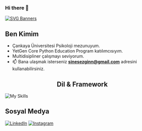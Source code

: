 ### Hi there 👋
[![SVG Banners](https://svg-banners.vercel.app/api?type=origin&text1=Merhaba%20👋%20Ben%20Sine%20Sezgin&width=1200&height=300)](https://github.com/Akshay090/svg-banners)

## Ben Kimim
- Çankaya Üniversitesi Psikoloji mezunuyum. 
- YetGen Core Python Education Program katılımcısıyım.
- Multidisipliner çalışmayı seviyorum.  
- 📫 Bana ulaşmak isterseniz **sinesezginn@gmail.com** adresini kullanabilirsiniz. 

<h2 align="center">Dil & Framework</h2>

![My Skills](https://skillicons.dev/icons?i=py)

<h2 align="leading">Sosyal Medya</h2>


[![LinkedIn](https://img.shields.io/badge/linkedin-%230077B5.svg?style=for-the-badge&logo=linkedin&logoColor=white)](https://www.linkedin.com/in/sine-sezgin-658a03200/)
[![Instagram](https://img.shields.io/badge/Instagram-%23E4405F.svg?style=for-the-badge&logo=Instagram&logoColor=white)](https://www.instagram.com/siinesezgin/)

<!--
**sinesezgn/sinesezgn** is a ✨ _special_ ✨ repository because its `README.md` (this file) appears on your GitHub profile.

Here are some ideas to get you started:

- 🔭 I’m currently working on ...
- 🌱 I’m currently learning ...
- 👯 I’m looking to collaborate on ...
- 🤔 I’m looking for help with ...
- 💬 Ask me about ...
- 📫 How to reach me: ...
- 😄 Pronouns: ...
- ⚡ Fun fact: ...
-->

